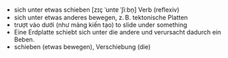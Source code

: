 
- sich unter etwas schieben	[zɪç ˈʊntɐ ˈʃiːbn̩]	Verb (reflexiv)	
- sich unter etwas anderes bewegen, z. B. tektonische Platten	
- trượt vào dưới (như mảng kiến tạo)	to slide under something	
- Eine Erdplatte schiebt sich unter die andere und verursacht dadurch ein Beben.	
- schieben (etwas bewegen), Verschiebung (die)
